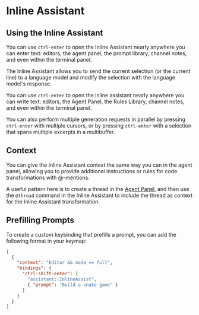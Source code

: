 # Inline Assistant

## Using the Inline Assistant

You can use `ctrl-enter` to open the Inline Assistant nearly anywhere you can enter text: editors, the agent panel, the prompt library, channel notes, and even within the terminal panel.

The Inline Assistant allows you to send the current selection (or the current line) to a language model and modify the selection with the language model's response.

You can use `ctrl-enter` to open the inline assistant nearly anywhere you can write text: editors, the Agent Panel, the Rules Library, channel notes, and even within the terminal panel.

You can also perform multiple generation requests in parallel by pressing `ctrl-enter` with multiple cursors, or by pressing `ctrl-enter` with a selection that spans multiple excerpts in a multibuffer.

## Context

You can give the Inline Assistant context the same way you can in the agent panel, allowing you to provide additional instructions or rules for code transformations with @-mentions.

A useful pattern here is to create a thread in the [Agent Panel](./agent-panel.md), and then use the `@thread` command in the Inline Assistant to include the thread as context for the Inline Assistant transformation.

## Prefilling Prompts

To create a custom keybinding that prefills a prompt, you can add the following format in your keymap:

```json
[
  {
    "context": "Editor && mode == full",
    "bindings": {
      "ctrl-shift-enter": [
        "assistant::InlineAssist",
        { "prompt": "Build a snake game" }
      ]
    }
  }
]
```
